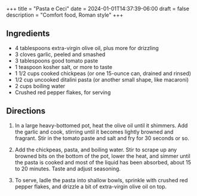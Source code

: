 +++
title = "Pasta e Ceci"
date = 2024-01-01T14:37:39-06:00
draft = false
description = "Comfort food, Roman style"
+++

## Ingredients

- 4 tablespoons extra-virgin olive oil, plus more for drizzling
- 3 cloves garlic, peeled and smashed
- 3 tablespoons good tomato paste
- 1 teaspoon kosher salt, or more to taste
- 1 1/2 cups cooked chickpeas (or one 15-ounce can, drained and rinsed)
- 1/2 cup uncooked ditalini pasta (or another small shape, like macaroni)
- 2 cups boiling water
- Crushed red pepper flakes, for serving

## Directions

1. In a large heavy-bottomed pot, heat the olive oil until it shimmers.
   Add the garlic and cook, stirring until it becomes lightly browned and fragrant.
   Stir in the tomato paste and salt and fry for 30 seconds or so.

2. Add the chickpeas, pasta, and boiling water.
   Stir to scrape up any browned bits on the bottom of the pot, lower the heat, and simmer until the pasta is cooked and most of the liquid has been absorbed, about 15 to 20 minutes.
   Taste and adjust seasoning.

3. To serve, ladle the pasta into shallow bowls, sprinkle with crushed red pepper flakes, and drizzle a bit of extra-virgin olive oil on top.
